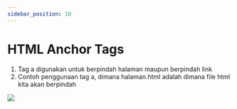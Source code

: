 ```yaml
---
sidebar_position: 10
---
```


# HTML Anchor Tags

1. Tag a digunakan untuk berpindah halaman maupun berpindah link
2. Contoh penggunaan tag a, dimana halaman.html adalah dimana file html kita akan berpindah

**![](https://lh7-us.googleusercontent.com/docsz/AD_4nXfZhkhGtElmfyiJ_2T61ySoagBc5lxqJxejWAqjhsI2kG4vRiZi6-lCI8iqfQqp3078UDgMH3yDTormWTQhuW7pgoSf5nrY9PW_deqt4AJCdDPVhqaUb0VJEDXeOZd4X4o0wvn1nCdXFQCMmOj2RJjO8Atp7RcNdXxdsN3aofWt2Lm4bXSTmVA?key=ESYW2iUyREQEYzkaKMR1vg)**
